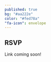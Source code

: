 ```yaml
---
published: true
bg: "#aa222e"
color: "#fed78a"
"fa-icon": envelope
---
```
















## RSVP

Link coming soon!
